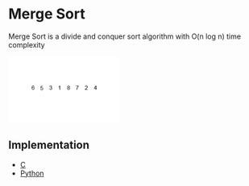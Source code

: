 # Merge Sort

Merge Sort is a divide and conquer sort algorithm with O(n log n) time complexity

![merge](./merge-sort.gif)

## Implementation
- [C](./C/merge.c)
- [Python](./python/merge.py)
